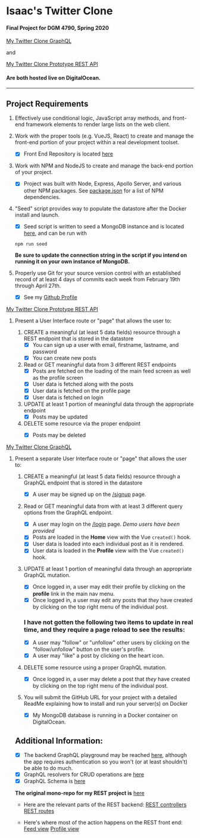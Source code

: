 # Isaac's Twitter Clone
#### Final Project for DGM 4790, Spring 2020

[My Twitter Clone GraphQL](http://206.189.215.72/) 

and

[My Twitter Clone Prototype REST API](http://206.189.215.72/)

#### Are both hosted live on DigitalOcean.

---

## Project Requirements
1. Effectively use conditional logic, JavaScript array methods, and front-end framework elements to render large lists on the web client.

1. Work with the proper tools (e.g. VueJS, React) to create and manage the front-end portion of your project within a real development toolset.
    - [x] Front End Repository is located [here](https://github.com/iingles/4790-final-frontend)

1. Work with NPM and NodeJS to create and manage the back-end portion of your project.
    - [x] Project was built with Node, Express, Apollo Server, and various other NPM packages.  See [package.json](https://github.com/iingles/4790-final-backend/blob/master/package.json) for a list of NPM dependencies.
1. "Seed" script provides way to populate the datastore after the Docker install and launch.
    - [x] Seed script is written to seed a MongoDB instance and is located [here](https://github.com/iingles/4790-final-backend/blob/master/data/seed.js), and can be run with 
    
    `npm run seed`  
    
    **Be sure to update the connection string in the script if you intend on running it on your own instance of MongoDB.**

1. Properly use Git for your source version control with an established record of at least 4 days of commits each week from February 19th through April 27th.
    - [x] See my [Github Profile](https://github.com/iingles)


[My Twitter Clone Prototype REST API](http://206.189.215.72/)
1. Present a User Interface route or "page" that allows the user to:

    1. CREATE a meaningful (at least 5 data fields) resource through a REST endpoint that is stored in the datastore
        - [x] You can sign up a user with email, firstname, lastname, and password 
        - [x] You can create new posts

    1. Read or GET meaningful data from 3 different REST endpoints
        - [x] Posts are fetched on the loading of the main feed screen as well as the profile screen
        - [x] User data is fetched along with the posts
        - [x] User data is fetched on the profile page
        - [x] User data is fetched on login

    1. UPDATE at least 1 portion of meaningful data through the appropriate endpoint
        - [x] Posts may be updated

    1. DELETE some resource via the proper endpoint
        - [x] Posts may be deleted 


[My Twitter Clone GraphQL](http://206.189.215.72/)
1. Present a separate User Interface route or "page" that allows the user to:
    1. CREATE a meaningful (at least 5 data fields) resource through a GraphQL endpoint that is stored in the datastore
        - [x] A user may be signed up on the [/signup](http://206.189.215.72/signup) page.

    2. Read or GET meaningful data from with at least 3 different query options from the GraphQL endpoint.
        - [x] A user may login on the [/login](http://206.189.215.72/login) page. *Demo users have been provided*
        - [x] Posts are loaded in the **Home** view with the Vue `created()` hook.
        - [x] User data is loaded into each individual post as it is rendered.
        - [x] User data is loaded in the **Profile** view with the Vue `created()` hook. 

    3. UPDATE at least 1 portion of meaningful data through an appropriate GraphQL mutation.
        
        - [x] Once logged in, a user may edit their profile by clicking on the **profile** link in the main nav menu.
        - [x] Once logged in, a user may edit any posts that *they* have created by clicking on the top right menu of the individual post.

        ### I have not gotten the following two items to update in real time, and they require a page reload to see the results:

        - [x] A user may "follow" or "unfollow" other users by clicking on the "follow/unfollow" button on the user's profile.
        - [x] A user may "like" a post by clicking on the heart icon.

    1. DELETE some resource using a proper GraphQL mutation.
        - [x] Once logged in, a user may delete a post that *they* have created by clicking on the top right menu of the individual post.

    1. You will submit the GitHub URL for your project with a detailed ReadMe explaining how to install and run your server(s) on Docker

        - [x] My MongoDB database is running in a Docker container on DigitalOcean.  



    ## Additional Information:    

   
    - [x] The backend GraphQL playground may be reached [here](http://206.189.215.72:4000/graphql), although the app requires authentication so you won't (or at least shouldn't) be able to do much.
    - [x] GraphQL resolvers for CRUD operations are [here](https://github.com/iingles/4790-final-backend/blob/master/src/resolvers/resolvers.js)
    - [x] GraphQL Schema is [here](https://github.com/iingles/4790-final-backend/blob/master/src/schema/schema.js)

    **The original mono-repo for my REST project is** [here](https://github.com/iingles/node-social)     

    - Here are the relevant parts of the REST backend:
    [REST controllers](https://github.com/iingles/node-social/tree/master/backend/controllers)
    [REST routes](https://github.com/iingles/node-social/tree/master/backend/routes)

    - Here's where most of the action happens on the REST front end:
    [Feed view](https://github.com/iingles/node-social/blob/master/frontend/src/views/Feed.vue)
    [Profile view](https://github.com/iingles/node-social/blob/master/frontend/src/views/Profile.vue)

        
 


